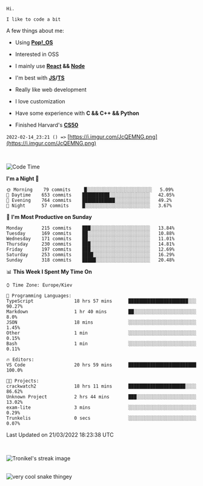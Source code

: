 ```
Hi.

I like to code a bit
```

A few things about me:

-   Using **[Pop!\_OS](https://pop.system76.com/)**

-   Interested in OSS

-   I mainly use **[React](https://reactjs.org/) && [Node](https://nodejs.org/en/)**

-   I'm best with **[JS](https://www.javascript.com/)/[TS](https://www.typescriptlang.org/)**

-   Really like web development

-   I love customization

-   Have some experience with **C && C++ && Python**

-   Finished Harvard's **[CS50](https://cs50.harvard.edu)**

`2022-02-14_23:21 () =>` [https://i.imgur.com/JcQEMNG.png](https://i.imgur.com/JcQEMNG.png)

<br>

<!--START_SECTION:waka-->
![Code Time](http://img.shields.io/badge/Code%20Time-446%20hrs%2018%20mins-blue)

**I'm a Night 🦉** 

```text
🌞 Morning    79 commits     █░░░░░░░░░░░░░░░░░░░░░░░░   5.09% 
🌆 Daytime    653 commits    ██████████░░░░░░░░░░░░░░░   42.05% 
🌃 Evening    764 commits    ████████████░░░░░░░░░░░░░   49.2% 
🌙 Night      57 commits     █░░░░░░░░░░░░░░░░░░░░░░░░   3.67%

```
📅 **I'm Most Productive on Sunday** 

```text
Monday       215 commits    ███░░░░░░░░░░░░░░░░░░░░░░   13.84% 
Tuesday      169 commits    ██░░░░░░░░░░░░░░░░░░░░░░░   10.88% 
Wednesday    171 commits    ██░░░░░░░░░░░░░░░░░░░░░░░   11.01% 
Thursday     230 commits    ███░░░░░░░░░░░░░░░░░░░░░░   14.81% 
Friday       197 commits    ███░░░░░░░░░░░░░░░░░░░░░░   12.69% 
Saturday     253 commits    ████░░░░░░░░░░░░░░░░░░░░░   16.29% 
Sunday       318 commits    █████░░░░░░░░░░░░░░░░░░░░   20.48%

```


📊 **This Week I Spent My Time On** 

```text
⌚︎ Time Zone: Europe/Kiev

💬 Programming Languages: 
TypeScript               18 hrs 57 mins      ██████████████████████░░░   90.27% 
Markdown                 1 hr 40 mins        ██░░░░░░░░░░░░░░░░░░░░░░░   8.0% 
JSON                     18 mins             ░░░░░░░░░░░░░░░░░░░░░░░░░   1.45% 
Other                    1 min               ░░░░░░░░░░░░░░░░░░░░░░░░░   0.15% 
Bash                     1 min               ░░░░░░░░░░░░░░░░░░░░░░░░░   0.11%

🔥 Editors: 
VS Code                  20 hrs 59 mins      █████████████████████████   100.0%

🐱‍💻 Projects: 
crackwatch2              18 hrs 11 mins      █████████████████████░░░░   86.62% 
Unknown Project          2 hrs 44 mins       ███░░░░░░░░░░░░░░░░░░░░░░   13.02% 
exam-lite                3 mins              ░░░░░░░░░░░░░░░░░░░░░░░░░   0.29% 
Trunkelis                0 secs              ░░░░░░░░░░░░░░░░░░░░░░░░░   0.07%

```


 Last Updated on 21/03/2022 18:23:38 UTC
<!--END_SECTION:waka-->

<br>

<p><img align="center" src="https://github-readme-streak-stats.herokuapp.com/?user=Trunkelis&theme=dark" alt="Tronikel's streak image" /></p>

<br>

<img title="" src="https://raw.githubusercontent.com/Trunkelis/Trunkelis/output/github-contribution-grid-snake.svg" alt="very cool snake thingey" data-align="left">

